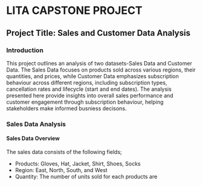 # LITA CAPSTONE PROJECT

## Project Title: Sales and Customer Data Analysis

### Introduction
This project outlines an analysis of two datasets-Sales Data and Customer Data. The Sales Data focuses on products sold across various regions, their quantities, and prices, while Customer Data emphasizes subscription behaviour across different regions, including subscription types, cancellation rates and lifecycle (start and end dates). The analysis presented here provide insights into overall sales performance and customer engagement through subscription behaviour, helping stakeholders make informed busniess decisons.

### Sales Data Analysis

#### Sales Data Overview
The sales data consists of the following fields;
- Products: Gloves, Hat, Jacket, Shirt, Shoes, Socks
- Region: East, North, South, and West
- Quantity: The number of units sold for each products are


